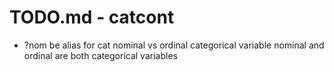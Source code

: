 # TODO.md - catcont

 - ?nom be alias for cat
   nominal vs ordinal categorical variable 
   nominal and ordinal are both categorical variables




